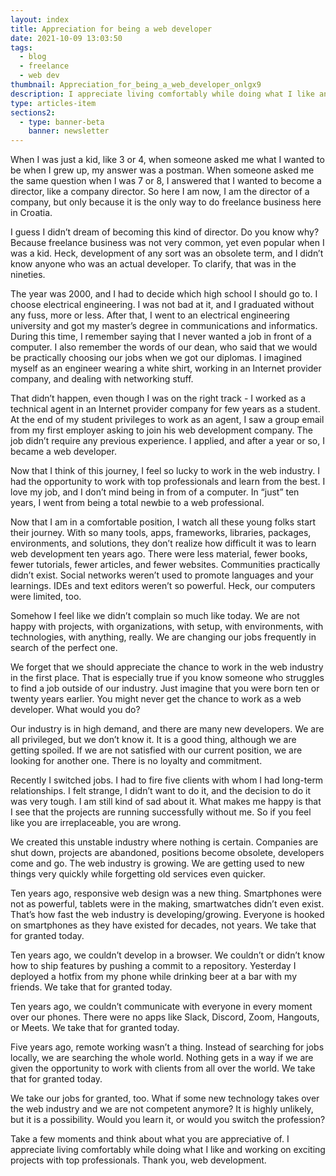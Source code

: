 ```yaml
---
layout: index
title: Appreciation for being a web developer
date: 2021-10-09 13:03:50
tags:
  - blog
  - freelance
  - web dev
thumbnail: Appreciation_for_being_a_web_developer_onlgx9
description: I appreciate living comfortably while doing what I like and working on exciting projects with top professionals. Thank you, web development.
type: articles-item
sections2:
  - type: banner-beta
    banner: newsletter
---
```


When I was just a kid, like 3 or 4, when someone asked me what I wanted to be when I grew up, my answer was a postman. When someone asked me the same question when I was 7 or 8, I answered that I wanted to become a director, like a company director. So here I am now, I am the director of a company, but only because it is the only way to do freelance business here in Croatia.

I guess I didn’t dream of becoming this kind of director. Do you know why? Because freelance business was not very common, yet even popular when I was a kid. Heck, development of any sort was an obsolete term, and I didn’t know anyone who was an actual developer. To clarify, that was in the nineties.

The year was 2000, and I had to decide which high school I should go to. I choose electrical engineering. I was not bad at it, and I graduated without any fuss, more or less. After that, I went to an electrical engineering university and got my master’s degree in communications and informatics. During this time, I remember saying that I never wanted a job in front of a computer. I also remember the words of our dean, who said that we would be practically choosing our jobs when we got our diplomas. I imagined myself as an engineer wearing a white shirt, working in an Internet provider company, and dealing with networking stuff.

That didn’t happen, even though I was on the right track - I worked as a technical agent in an Internet provider company for few years as a student. At the end of my student privileges to work as an agent, I saw a group email from my first employer asking to join his web development company. The job didn’t require any previous experience. I applied, and after a year or so, I became a web developer.

Now that I think of this journey, I feel so lucky to work in the web industry. I had the opportunity to work with top professionals and learn from the best. I love my job, and I don’t mind being in from of a computer. In “just” ten years, I went from being a total newbie to a web professional.

Now that I am in a comfortable position, I watch all these young folks start their journey. With so many tools, apps, frameworks, libraries, packages, environments, and solutions, they don’t realize how difficult it was to learn web development ten years ago. There were less material, fewer books, fewer tutorials, fewer articles, and fewer websites. Communities practically didn’t exist. Social networks weren’t used to promote languages and your learnings. IDEs and text editors weren’t so powerful. Heck, our computers were limited, too.

Somehow I feel like we didn’t complain so much like today. We are not happy with projects, with organizations, with setup, with environments, with technologies, with anything, really. We are changing our jobs frequently in search of the perfect one.

We forget that we should appreciate the chance to work in the web industry in the first place. That is especially true if you know someone who struggles to find a job outside of our industry. Just imagine that you were born ten or twenty years earlier. You might never get the chance to work as a web developer. What would you do?

Our industry is in high demand, and there are many new developers. We are all privileged, but we don’t know it. It is a good thing, although we are getting spoiled. If we are not satisfied with our current position, we are looking for another one. There is no loyalty and commitment.

Recently I switched jobs. I had to fire five clients with whom I had long-term relationships. I felt strange, I didn’t want to do it, and the decision to do it was very tough. I am still kind of sad about it. What makes me happy is that I see that the projects are running successfully without me. So if you feel like you are irreplaceable, you are wrong.

We created this unstable industry where nothing is certain. Companies are shut down, projects are abandoned, positions become obsolete, developers come and go. The web industry is growing. We are getting used to new things very quickly while forgetting old services even quicker.

Ten years ago, responsive web design was a new thing. Smartphones were not as powerful, tablets were in the making, smartwatches didn’t even exist. That’s how fast the web industry is developing/growing. Everyone is hooked on smartphones as they have existed for decades, not years. We take that for granted today.

Ten years ago, we couldn’t develop in a browser. We couldn’t or didn’t know how to ship features by pushing a commit to a repository. Yesterday I deployed a hotfix from my phone while drinking beer at a bar with my friends. We take that for granted today.

Ten years ago, we couldn’t communicate with everyone in every moment over our phones. There were no apps like Slack, Discord, Zoom, Hangouts, or Meets. We take that for granted today.

Five years ago, remote working wasn’t a thing. Instead of searching for jobs locally, we are searching the whole world. Nothing gets in a way if we are given the opportunity to work with clients from all over the world. We take that for granted today.

We take our jobs for granted, too. What if some new technology takes over the web industry and we are not competent anymore? It is highly unlikely, but it is a possibility. Would you learn it, or would you switch the profession?

Take a few moments and think about what you are appreciative of. I appreciate living comfortably while doing what I like and working on exciting projects with top professionals. Thank you, web development.
